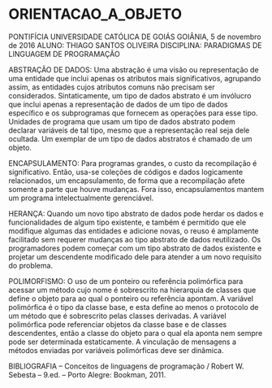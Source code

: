 # ORIENTACAO_A_OBJETO

PONTIFÍCIA UNIVERSIDADE CATÓLICA DE GOIÁS
GOIÂNIA, 5 de novembro de 2016
ALUNO: THIAGO SANTOS OLIVEIRA
DISCIPLINA: PARADIGMAS DE LINGUAGEM DE PROGRAMAÇÃO

ABSTRAÇÃO DE DADOS: Uma abstração é uma visão ou representação de uma entidade que inclui apenas os atributos mais significativos, agrupando assim, as entidades cujos atributos comuns não precisam ser considerados. 
Sintaticamente, um tipo de dados abstrato é um invólucro que inclui apenas a representação de dados de um tipo de dados específico e os subprogramas que fornecem as operações para esse tipo. Unidades de programa que usam um tipo de dados abstrato podem declarar variáveis de tal tipo, mesmo que a representação real seja dele ocultada. Um exemplar de um tipo de dados abstratos é chamado de um objeto.

ENCAPSULAMENTO: Para programas grandes, o custo da recompilação é significativo. Então, usa-se coleções de códigos e dados logicamente relacionados, um encapsulamento, de forma que a recompilação afete somente a parte que houve mudanças. Fora isso, encapsulamentos mantem um programa intelectualmente gerenciável.

HERANÇA: Quando um novo tipo abstrato de dados pode herdar os dados e funcionalidades de algum tipo existente, e também é permitido que ele modifique algumas das entidades e adicione novas, o reuso é amplamente facilitado sem requerer mudanças ao tipo abstrato de dados reutilizado. Os programadores podem começar com um tipo abstrato de dados existente e projetar um descendente modificado dele para atender a um novo requisito do problema.

POLIMORFISMO: O uso de um ponteiro ou referência polimórfica para acessar um método cujo nome é sobrescrito na hierarquia de classes que define o objeto para ao qual o ponteiro ou referência apontam. A variável polimórfica é o tipo da classe base, e esta define ao menos o protocolo de um método que é sobrescrito pelas classes derivadas. A variável polimórfica pode referenciar objetos da classe base e de classes descendentes, então a classe do objeto para o qual ela aponta nem sempre pode ser determinada estaticamente. A vinculação de mensagens a métodos enviadas por variáveis polimórficas deve ser dinâmica.
 
BIBLIOGRAFIA – Conceitos de linguagens de programação / Robert W. Sebesta – 9.ed. – Porto             Alegre: Bookman, 2011.
